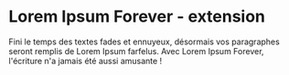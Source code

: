 # Lorem Ipsum Forever - extension 
Fini le temps des textes fades et ennuyeux, désormais vos paragraphes seront remplis de Lorem Ipsum farfelus. Avec Lorem Ipsum Forever, l'écriture n'a jamais été aussi amusante !
